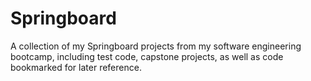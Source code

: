 # Springboard
A collection of my Springboard projects from my software engineering bootcamp, including test code, capstone projects, as well as code bookmarked for later
reference. 
